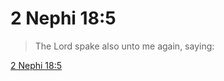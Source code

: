# 2 Nephi 18:5

> The Lord spake also unto me again, saying:

[2 Nephi 18:5](https://www.churchofjesuschrist.org/study/scriptures/bofm/2-ne/18?lang=eng&id=p5#p5)


